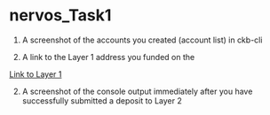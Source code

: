 # nervos_Task1

1. A screenshot of the accounts you created (account list) in ckb-cli

1. A link to the Layer 1 address you funded on the

[Link to Layer 1](https://explorer.nervos.org/aggron/address/ckt1qyqfjr8f2jtajdvygutyft474rk0khqkvc9s0msl5q)

2. A screenshot of the console output immediately after you have successfully submitted a deposit to Layer 2

